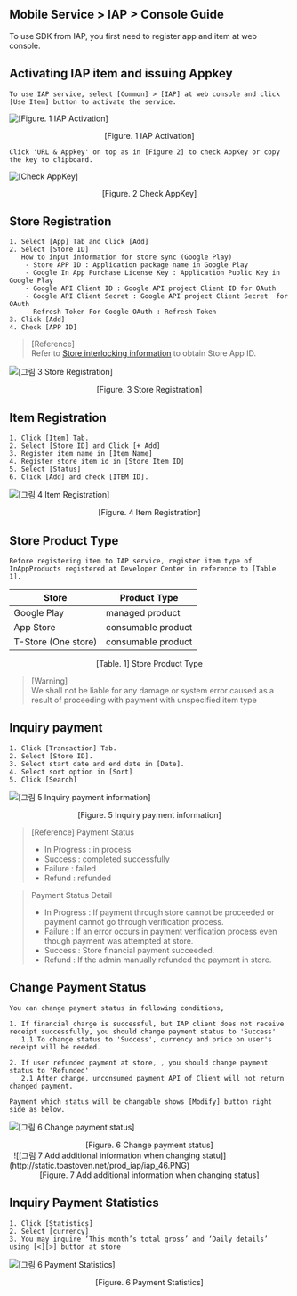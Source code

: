 ## Mobile Service > IAP > Console Guide

To use SDK from IAP, you first need to register app and item at web console. 

## Activating IAP item and issuing Appkey

```
To use IAP service, select [Common] > [IAP] at web console and click [Use Item] button to activate the service.
```

![[Figure. 1 IAP Activation]](http://static.toastoven.net/prod_iap/iap_n_30.png)
<center>[Figure. 1 IAP Activation]</center>

```
Click 'URL & Appkey' on top as in [Figure 2] to check AppKey or copy the key to clipboard.
```

![[Check AppKey]](http://static.toastoven.net/prod_iap/iap_n_31.png)
<center>[Figure. 2 Check AppKey]</center>

## Store Registration

```
1. Select [App] Tab and Click [Add]
2. Select [Store ID]   
   How to input information for store sync (Google Play) 
    - Store APP ID : Application package name in Google Play
    - Google In App Purchase License Key : Application Public Key in Google Play 
    - Google API Client ID : Google API project Client ID for OAuth  
    - Google API Client Secret : Google API project Client Secret  for OAuth
    - Refresh Token For Google OAuth : Refresh Token   
3. Click [Add]  
4. Check [APP ID]
```

> [Reference]  
> Refer to [Store interlocking information](./console-guide/#store-interlocking-information) to obtain Store App ID.

![[그림 3 Store Registration]](http://static.toastoven.net/prod_iap/iap_n_32.png)
<center>[Figure. 3 Store Registration]</center>

## Item Registration

```
1. Click [Item] Tab.  
2. Select [Store ID] and Click [+ Add]   
3. Register item name in [Item Name]  
4. Register store item id in [Store Item ID]  
5. Select [Status]  
6. Click [Add] and check [ITEM ID].  
```

![[그림 4 Item Registration]](http://static.toastoven.net/prod_iap/iap_n_33.png)
<center>[Figure. 4 Item Registration]</center>

## Store Product Type

```
Before registering item to IAP service, register item type of InAppProducts registered at Developer Center in reference to [Table 1].
```

|Store|	Product Type|
|---|---|
|Google Play|	managed product|
|App Store|	consumable product|
|T-Store (One store)|	consumable product|

<center>[Table. 1] Store Product Type</center>

> [Warning]  
> We shall not be liable for any damage or system error caused as a result of proceeding with payment with unspecified item type

## Inquiry payment

```
1. Click [Transaction] Tab.
2. Select [Store ID].
3. Select start date and end date in [Date].
4. Select sort option in [Sort]
5. Click [Search]  
```

![[그림 5 Inquiry payment information]](http://static.toastoven.net/prod_iap/iap_n_44.png)
<center>[Figure. 5 Inquiry payment information]</center>

> [Reference]
> Payment Status   
>  - In Progress : in process   
>  - Success : completed successfully   
>  - Failure : failed  
>  - Refund : refunded

> Payment Status Detail 
>  - In Progress : If payment through store cannot be proceeded or payment cannot go through verification process.   
>  - Failure : If an error occurs in payment verification process even though payment was attempted at store.   
>  - Success : Store financial payment succeeded.
>  - Refund : If the admin manually refunded the payment in store. 


## Change Payment Status
```
You can change payment status in following conditions, 

1. If financial charge is successful, but IAP client does not receive receipt successfully, you should change payment status to 'Success'
   1.1 To change status to 'Success', currency and price on user's receipt will be needed.  

2. If user refunded payment at store, , you should change payment status to 'Refunded'
   2.1 After change, unconsumed payment API of Client will not return changed payment.

Payment which status will be changable shows [Modify] button right side as below. 

```
![[그림 6 Change payment status]](http://static.toastoven.net/prod_iap/iap_45.png)
<center>[Figure. 6 Change payment status]</center>
 
![[그림 7 Add additional information when changing statu]](http://static.toastoven.net/prod_iap/iap_46.PNG)
<center>[Figure. 7 Add additional information when changing status]</center>




## Inquiry Payment Statistics

```
1. Click [Statistics]  
2. Select [currency]  
3. You may inquire ‘This month’s total gross’ and ‘Daily details’ using [<][>] button at store  
```

![[그림 6 Payment Statistics]](http://static.toastoven.net/prod_iap/iap_n_35.png)
<center>[Figure. 6 Payment Statistics]</center>

